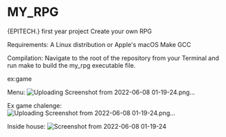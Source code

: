 # MY_RPG

{EPITECH.} first year project
Create your own RPG

Requirements: A Linux distribution or Apple's macOS Make GCC

Compilation: Navigate to the root of the repository from your Terminal and run make to build the my_rpg executable file.

ex:game

Menu:
![Uploading Screenshot from 2022-06-08 01-19-24.png…]()

Ex game chalenge:
![Uploading Screenshot from 2022-06-08 01-19-24.png…]()

Inside house:
![Screenshot from 2022-06-08 01-19-24](https://user-images.githubusercontent.com/91891487/172500648-9f4c30ad-ed4d-4c5c-9b12-47383f1339e9.png)
